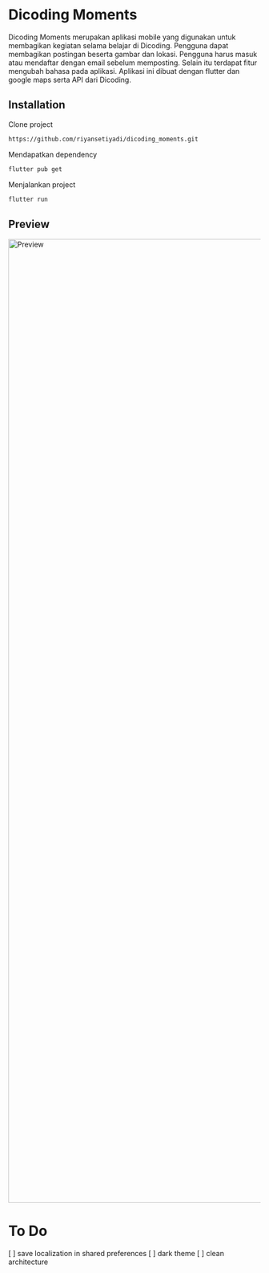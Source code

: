 # Dicoding Moments

Dicoding Moments merupakan aplikasi mobile yang digunakan untuk membagikan kegiatan selama belajar di Dicoding. Pengguna dapat membagikan postingan beserta gambar dan lokasi. Pengguna harus masuk atau mendaftar dengan email sebelum memposting. Selain itu terdapat fitur mengubah bahasa pada aplikasi. Aplikasi ini dibuat dengan flutter dan google maps serta API dari Dicoding.

## Installation

Clone project

```bash
https://github.com/riyansetiyadi/dicoding_moments.git
```

Mendapatkan dependency

```bash
flutter pub get
```

Menjalankan project

```bash
flutter run
```

## Preview

<img src="preview.gif" width="1920" height="1920" alt="Preview">

# To Do
[ ] save localization in shared preferences
[ ] dark theme
[ ] clean architecture
